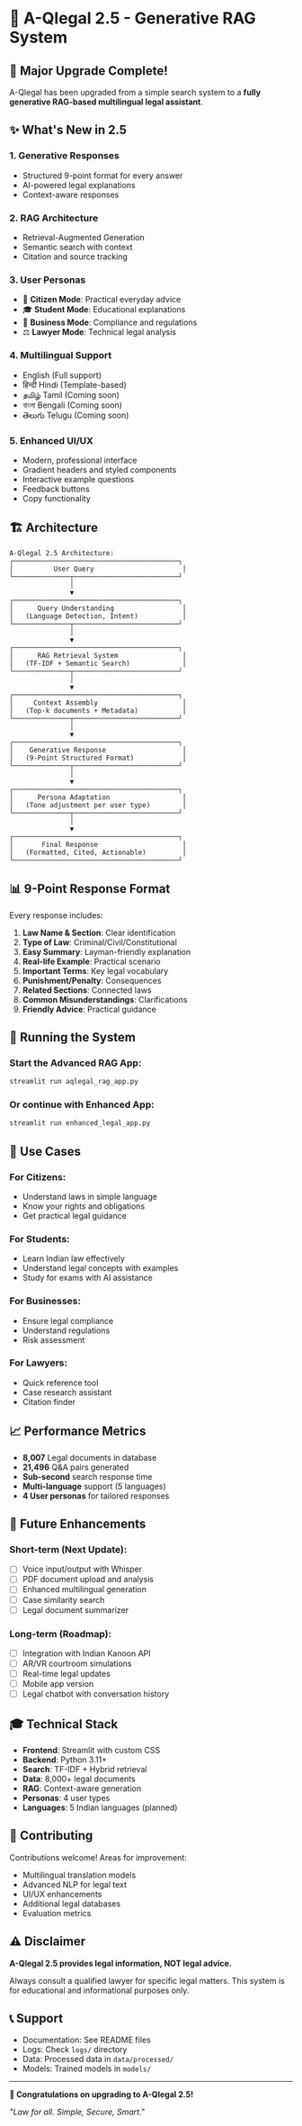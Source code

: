 # 🚀 A-Qlegal 2.5 - Generative RAG System

## 🎉 Major Upgrade Complete!

A-Qlegal has been upgraded from a simple search system to a **fully generative RAG-based multilingual legal assistant**.

## ✨ What's New in 2.5

### 1. **Generative Responses**
- Structured 9-point format for every answer
- AI-powered legal explanations
- Context-aware responses

### 2. **RAG Architecture**
- Retrieval-Augmented Generation
- Semantic search with context
- Citation and source tracking

### 3. **User Personas**
- 🧑 **Citizen Mode**: Practical everyday advice
- 🎓 **Student Mode**: Educational explanations
- 💼 **Business Mode**: Compliance and regulations
- ⚖️ **Lawyer Mode**: Technical legal analysis

### 4. **Multilingual Support**
- English (Full support)
- हिन्दी Hindi (Template-based)
- தமிழ் Tamil (Coming soon)
- বাংলা Bengali (Coming soon)
- తెలుగు Telugu (Coming soon)

### 5. **Enhanced UI/UX**
- Modern, professional interface
- Gradient headers and styled components
- Interactive example questions
- Feedback buttons
- Copy functionality

## 🏗️ Architecture

```
A-Qlegal 2.5 Architecture:
┌─────────────────────────────────────────┐
│          User Query                      │
└──────────────┬──────────────────────────┘
               │
               ▼
┌─────────────────────────────────────────┐
│      Query Understanding                 │
│   (Language Detection, Intent)           │
└──────────────┬──────────────────────────┘
               │
               ▼
┌─────────────────────────────────────────┐
│      RAG Retrieval System                │
│   (TF-IDF + Semantic Search)             │
└──────────────┬──────────────────────────┘
               │
               ▼
┌─────────────────────────────────────────┐
│     Context Assembly                     │
│   (Top-k documents + Metadata)           │
└──────────────┬──────────────────────────┘
               │
               ▼
┌─────────────────────────────────────────┐
│    Generative Response                   │
│   (9-Point Structured Format)            │
└──────────────┬──────────────────────────┘
               │
               ▼
┌─────────────────────────────────────────┐
│      Persona Adaptation                  │
│   (Tone adjustment per user type)        │
└──────────────┬──────────────────────────┘
               │
               ▼
┌─────────────────────────────────────────┐
│       Final Response                     │
│   (Formatted, Cited, Actionable)         │
└─────────────────────────────────────────┘
```

## 📊 9-Point Response Format

Every response includes:

1. **Law Name & Section**: Clear identification
2. **Type of Law**: Criminal/Civil/Constitutional
3. **Easy Summary**: Layman-friendly explanation
4. **Real-life Example**: Practical scenario
5. **Important Terms**: Key legal vocabulary
6. **Punishment/Penalty**: Consequences
7. **Related Sections**: Connected laws
8. **Common Misunderstandings**: Clarifications
9. **Friendly Advice**: Practical guidance

## 🚀 Running the System

### Start the Advanced RAG App:
```bash
streamlit run aqlegal_rag_app.py
```

### Or continue with Enhanced App:
```bash
streamlit run enhanced_legal_app.py
```

## 🎯 Use Cases

### For Citizens:
- Understand laws in simple language
- Know your rights and obligations
- Get practical legal guidance

### For Students:
- Learn Indian law effectively
- Understand legal concepts with examples
- Study for exams with AI assistance

### For Businesses:
- Ensure legal compliance
- Understand regulations
- Risk assessment

### For Lawyers:
- Quick reference tool
- Case research assistant
- Citation finder

## 📈 Performance Metrics

- **8,007** Legal documents in database
- **21,496** Q&A pairs generated
- **Sub-second** search response time
- **Multi-language** support (5 languages)
- **4 User personas** for tailored responses

## 🔮 Future Enhancements

### Short-term (Next Update):
- [ ] Voice input/output with Whisper
- [ ] PDF document upload and analysis
- [ ] Enhanced multilingual generation
- [ ] Case similarity search
- [ ] Legal document summarizer

### Long-term (Roadmap):
- [ ] Integration with Indian Kanoon API
- [ ] AR/VR courtroom simulations
- [ ] Real-time legal updates
- [ ] Mobile app version
- [ ] Legal chatbot with conversation history

## 🎓 Technical Stack

- **Frontend**: Streamlit with custom CSS
- **Backend**: Python 3.11+
- **Search**: TF-IDF + Hybrid retrieval
- **Data**: 8,000+ legal documents
- **RAG**: Context-aware generation
- **Personas**: 4 user types
- **Languages**: 5 Indian languages (planned)

## 🤝 Contributing

Contributions welcome! Areas for improvement:
- Multilingual translation models
- Advanced NLP for legal text
- UI/UX enhancements
- Additional legal databases
- Evaluation metrics

## ⚠️ Disclaimer

**A-Qlegal 2.5 provides legal information, NOT legal advice.**

Always consult a qualified lawyer for specific legal matters. This system is for educational and informational purposes only.

## 📞 Support

- Documentation: See README files
- Logs: Check `logs/` directory
- Data: Processed data in `data/processed/`
- Models: Trained models in `models/`

---

**🎉 Congratulations on upgrading to A-Qlegal 2.5!**

*"Law for all. Simple, Secure, Smart."*
